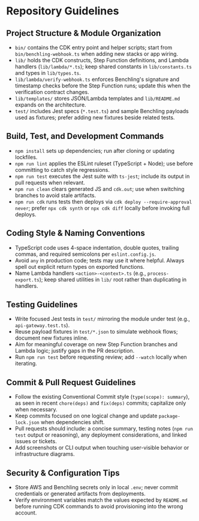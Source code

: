 # Repository Guidelines

## Project Structure & Module Organization
- `bin/` contains the CDK entry point and helper scripts; start from `bin/benchling-webhook.ts` when adding new stacks or app wiring.
- `lib/` holds the CDK constructs, Step Function definitions, and Lambda handlers (`lib/lambda/*.ts`); keep shared constants in `lib/constants.ts` and types in `lib/types.ts`.
- `lib/lambda/verify-webhook.ts` enforces Benchling's signature and timestamp checks before the Step Function runs; update this when the verification contract changes.
- `lib/templates/` stores JSON/Lambda templates and `lib/README.md` expands on the architecture.
- `test/` includes Jest specs (`*.test.ts`) and sample Benchling payloads used as fixtures; prefer adding new fixtures beside related tests.

## Build, Test, and Development Commands
- `npm install` sets up dependencies; run after cloning or updating lockfiles.
- `npm run lint` applies the ESLint ruleset (TypeScript + Node); use before committing to catch style regressions.
- `npm run test` executes the Jest suite with `ts-jest`; include its output in pull requests when relevant.
- `npm run clean` clears generated JS and `cdk.out`; use when switching branches to avoid stale artifacts.
- `npm run cdk` runs tests then deploys via `cdk deploy --require-approval never`; prefer `npx cdk synth` or `npx cdk diff` locally before invoking full deploys.

## Coding Style & Naming Conventions
- TypeScript code uses 4-space indentation, double quotes, trailing commas, and required semicolons per `eslint.config.js`.
- Avoid `any` in production code; tests may use it where helpful. Always spell out explicit return types on exported functions.
- Name Lambda handlers `<action>-<context>.ts` (e.g., `process-export.ts`); keep shared utilities in `lib/` root rather than duplicating in handlers.

## Testing Guidelines
- Write focused Jest tests in `test/` mirroring the module under test (e.g., `api-gateway.test.ts`).
- Reuse payload fixtures in `test/*.json` to simulate webhook flows; document new fixtures inline.
- Aim for meaningful coverage on new Step Function branches and Lambda logic; justify gaps in the PR description.
- Run `npm run test` before requesting review; add `--watch` locally when iterating.

## Commit & Pull Request Guidelines
- Follow the existing Conventional Commit style (`type(scope): summary`), as seen in recent `chore(deps)` and `fix(deps)` commits; capitalize only when necessary.
- Keep commits focused on one logical change and update `package-lock.json` when dependencies shift.
- Pull requests should include: a concise summary, testing notes (`npm run test` output or reasoning), any deployment considerations, and linked issues or tickets.
- Add screenshots or CLI output when touching user-visible behavior or infrastructure diagrams.

## Security & Configuration Tips
- Store AWS and Benchling secrets only in local `.env`; never commit credentials or generated artifacts from deployments.
- Verify environment variables match the values expected by `README.md` before running CDK commands to avoid provisioning into the wrong account.
